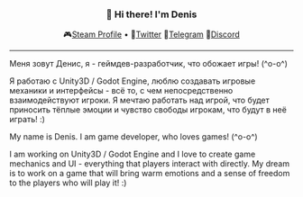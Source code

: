 
<h3 align="center">👋 Hi there! I'm Denis</h3>
<p align="center">
  🎮<a href="https://steamcommunity.com/id/rogotch">Steam Profile</a> •
  🐣<a href="https://twitter.com/rogotch">Twitter</a>
  💬<a href="https://t.me/rogotch">Telegram</a>
  📱<a href="https://discordapp.com/users/468432385487142912">Discord</a>
</p>

---

<p>Меня зовут Денис, я - геймдев-разработчик, что обожает игры! (^o-o^)</p> 
Я работаю с Unity3D / Godot Engine, люблю создавать игровые механики и интерфейсы - всё то, с чем непосредственно взаимодействуют игроки. Я мечтаю работать над игрой, что будет приносить тёплые эмоции и чувство свободы игрокам, что будут в неё играть! :)</p>

<p>My name is Denis. I am game developer, who loves games! (^o-o^)</p> 
<p>I am working on Unity3D / Godot Engine and I love to create game mechanics and UI - everything that players interact with directly. My dream is to work on a game that will bring warm emotions and a sense of freedom to the players who will play it! :)</p>

<!--
**Rogotch/Rogotch** is a ✨ _special_ ✨ repository because its `README.md` (this file) appears on your GitHub profile.

Here are some ideas to get you started:

- 🔭 I’m currently working on ...
- 🌱 I’m currently learning ...
- 👯 I’m looking to collaborate on ...
- 🤔 I’m looking for help with ...
- 💬 Ask me about ...
- 📫 How to reach me: ...
- 😄 Pronouns: ...
- ⚡ Fun fact: ...
<h3 align="center">👋 Hi there! I'm Gift Egwuenu</h3>
<p align="center">
  <a href="https://www.giftegwuenu.dev">Website</a> •
  <a href="https://twitter.com/lauragift_">Twitter</a>
</p>

---
✨ I'm a frontend engineer and technical writer passionate about making the web accessible to everyone and advocating for building open and inclusive developer communities. 

I love sharing my knowledge with others, and I do that through content creation on my Blog and YouTube channel. I'm a GitHub Star, Media Developer Expert at Cloudinary, an Auth0 Ambassador, and Nuxt.js Ambassador. When I'm not coding, you can find me geeking about photography and exploring different ways of documenting stories using photography.


- 😄 My Pronouns: She/Her   
- 💬 Ask me about: Vue, Jamstack, Building Career In Tech, Content Creation.
- 📫 How to reach me: [@lauragift_](https://twitter.com/lauragift_)
- ⚡ Fun fact: I enjoy cooking and I'm known as the Mistress of Nigerian Jollof. If you don't know what that is [check it out here](https://www.youtube.com/watch?v=kQs5lX91h98)
-->
